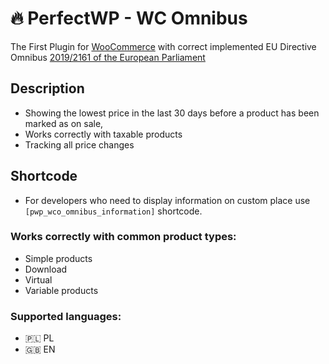 #  🔥 PerfectWP - WC Omnibus
The First Plugin for [WooCommerce](https://wordpress.org/plugins/woocommerce/) with correct implemented EU Directive Omnibus [2019/2161 of the European Parliament](https://eur-lex.europa.eu/eli/dir/2019/2161/oj)

## Description

- Showing the lowest price in the last 30 days before a product has been marked as on sale,
- Works correctly with taxable products
- Tracking all price changes

## Shortcode

- For developers who need to display information on custom place use ``[pwp_wco_omnibus_information]`` shortcode.

###  Works correctly with common product types:

- Simple products
- Download
- Virtual
- Variable products

### Supported languages:
- 🇵🇱 PL
- 🇬🇧 EN